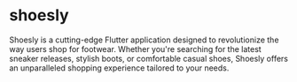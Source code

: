 # shoesly
Shoesly is a cutting-edge Flutter application designed to revolutionize the way users shop for footwear. Whether you're searching for the latest sneaker releases, stylish boots, or comfortable casual shoes, Shoesly offers an unparalleled shopping experience tailored to your needs.

